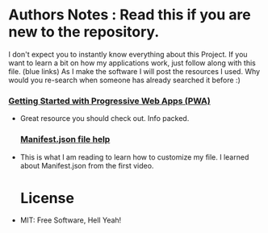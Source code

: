   # Authors Notes : Read this if you are new to the repository.

  I don't expect you to instantly know everything about this Project. If you want to learn a bit on how my applications work, just follow along with this file. (blue links) As I make the software I will post the resources I used. Why would you re-search when someone has already searched it before :) 

  ### [Getting Started with Progressive Web Apps (PWA)]
- Great resource you should check out. Info packed.

  ### [Manifest.json file help]
- This is what I am reading to learn how to customize my file. I learned about Manifest.json from the first video.

  # License
- MIT: Free Software, Hell Yeah!

[Getting Started with Progressive Web Apps (PWA)]: <https://www.youtube.com/watch?v=WbbAPfDVqfYt>
[Manifest.json file help]: <https://www.youtube.com/watch?v=WbbAPfDVqfYt>
